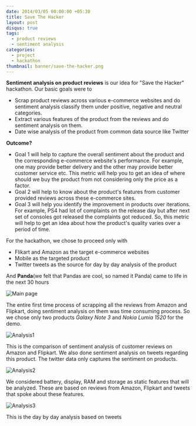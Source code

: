 ```yaml
---
date: 2014/03/05 00:00:00 +05:30
title: Save The Hacker
layout: post
disqus: true
tags:
  - product reviews
  - sentiment analysis
categories:
  - project
  - hackathon
thumbnail: banner/save-the-hacker.png
---
```


**Sentiment analysis on product reviews** is our idea for "Save the Hacker" hackathon. Our basic goals were to

* Scrap product reviews across various e-commerce websites and do sentiment analysis classify them under positive, negative and neutral categories.
* Extract various features of the product from the reviews and do sentiment analysis on them.
* Date wise analysis of the product from common data source like Twitter

**Outcome?**

* Goal 1 will help to capture the overall sentiment about the product and the corresponding e-commerce website's performance. For example, one may provide better delivery and the other may provide better customer service etc. This metric will help you to get an idea of where should we buy the product from not considering only the price as a factor.
* Goal 2 will help to know about the product's features from customer provided reviews across these e-commerce sites.
* Goal 3 will help you identify the improvement in products over iterations. For example, PS4 had lot of complaints on the release day but after next set of consoles got released the complaints got reduced. So, this metric will help to get an idea about how the product's quality varies over a period of time.


For the hackathon, we chose to proceed only with

* Flikart and Amazon as the target e-commerce websites
* Mobile as the targeted product
* Twitter tweets as the source for day by day analysis of the product

And **Panda**(we felt that Pandas are cool, so named it Panda) came to life in the next 30 hours

![Main page](http://i.imgur.com/zUbNOSw.png)

The entire first time process of scrapping all the reviews from Amazon and Flipkart, doing sentiment analysis on them was time consuming process. So we chose only two products *Galaxy Note 3* and *Nokia Lumia 1520* for the demo.

![Analysis1](http://i.imgur.com/92wlCJF.png)

This is the comparison of sentiment analysis of customer reviews on Amazon and Flipkart. We also done sentiment analysis on tweets regarding this product. The twitter data only captures the sentiment on products.

![Analysis2](http://i.imgur.com/By5B6j2.png)

We considered battery, display, RAM and storage as static features that will be analyzed. These are based on reviews from Amazon, Flipkart and tweets that spoke about these features.

![Analysis3](http://i.imgur.com/ZNX4Pqt.png)

This is the day by day analysis based on tweets
